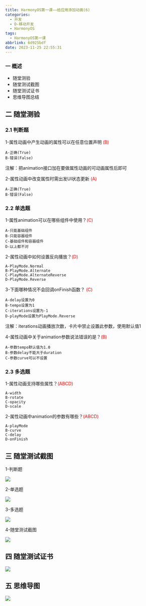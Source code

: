 ```yaml
---
title: HarmonyOS第一课——给应用添加动画(6)
categories:
  - 开发
  - D-移动开发
  - HarmonyOS
tags:
  - HarmonyOS第一课
abbrlink: 6d925bdf
date: 2023-11-25 22:55:31
---
```

### 一  概述

* 随堂测验
* 随堂测试截图
* 随堂测试证书
* 思维导图总结

<!--more-->

## 二 随堂测验

### 2.1 判断题

1-属性动画中产生动画的属性可以在任意位置声明 <font color=red>(B)</font>

```
A-正确(True)
B-错误(False)
```

注解：把animation接口加在要做属性动画的可动画属性后即可

2-属性动画中改变属性时需出发UI状态更新 <font color=red>(A)</font>

```
A-正确(True)
B-错误(False)
```

### 2.2 单选题

1-属性animation可以在哪些组件中使用？<font color=red>(C)</font>

```
A-只能基础组件
B-只能容器组件
C-基础组件和容器组件
D-以上都不对
```

2-属性动画中如何设置反向播放？<font color=red>(D)</font>

```
A-PlayMode.Normal
B-PlayMode.Alternate
C-PlayMode.AlternateReverse
D-PlayMode.Reverse
```

3-下面哪种情况不会回调onFinish函数？ <font color=red>(C)</font>

```
A-delay设置为0
B-tempo设置为1
C-iterations设置为-1
D-playMode设置为PlayMode.Reverse
```

注解：iterations动画播放次数，卡片中禁止设置此参数，使用默认值1

4-属性动画中关于animation参数说法错误的是？<font color=red>(B)</font>

```
A-参数tempo默认值为1.0
B-参数delay不能大于duration
C-参数curve可以不设置
```

### 2.3 多选题

1-属性动画支持哪些属性？<font color=red>(ABCD)</font>

```
A-width
B-rotate
C-opacity
D-scale
```

2-属性动画中animation的参数有哪些？<font color=red>(ABCD)</font>

```
A-playMode
B-curve
C-delay
D-onFinish
```

## 三 随堂测试截图

1-判断题

![][1]

2-单选题

![][2]

3-多选题

![][3]

4-随堂测试截图

![][4]

## 四 随堂测试证书

![][5]

## 五 思维导图

![][6]

[1]:https://cdn.jsdelivr.net/gh/PGzxc/CDN/blog-hmos/harmonyos-lesson6-choice-1.png
[2]:https://cdn.jsdelivr.net/gh/PGzxc/CDN/blog-hmos/harmonyos-lesson6-single-2.png
[3]:https://cdn.jsdelivr.net/gh/PGzxc/CDN/blog-hmos/harmonyos-lesson6-mulitiple-3.png
[4]:https://cdn.jsdelivr.net/gh/PGzxc/CDN/blog-hmos/harmonyos-lesson6-result-4.png
[5]:https://cdn.jsdelivr.net/gh/PGzxc/CDN/blog-hmos/harmonyos-lesson6-centify-5.png
[6]:https://cdn.jsdelivr.net/gh/PGzxc/CDN/blog-hmos/harmonyos-lesson6-xmind.png